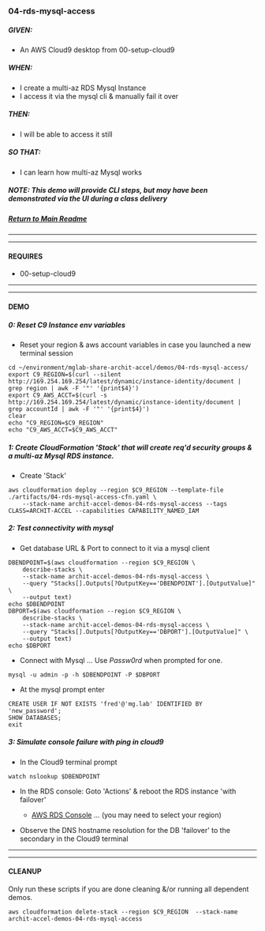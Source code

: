### 04-rds-mysql-access
##### GIVEN:
  - An AWS Cloud9 desktop from 00-setup-cloud9

##### WHEN:

  - I create a multi-az RDS Mysql Instance
  - I access it via the mysql cli & manually fail it over

##### THEN:
  - I will be able to access it still

##### SO THAT:
  - I can learn how multi-az Mysql works

##### NOTE: _This demo will provide CLI steps, but may have been demonstrated via the UI during a class delivery_

##### [Return to Main Readme](https://github.com/virtmerlin/mglab-share-archit-accel#demos)

---------------------------------------------------------------
---------------------------------------------------------------
#### REQUIRES
- 00-setup-cloud9

---------------------------------------------------------------
---------------------------------------------------------------
#### DEMO

##### 0: Reset C9 Instance env variables
- Reset your region & aws account variables in case you launched a new terminal session
```
cd ~/environment/mglab-share-archit-accel/demos/04-rds-mysql-access/
export C9_REGION=$(curl --silent http://169.254.169.254/latest/dynamic/instance-identity/document |  grep region | awk -F '"' '{print$4}')
export C9_AWS_ACCT=$(curl -s http://169.254.169.254/latest/dynamic/instance-identity/document | grep accountId | awk -F '"' '{print$4}')
clear
echo "C9_REGION=$C9_REGION"
echo "C9_AWS_ACCT=$C9_AWS_ACCT"
```

##### 1: Create CloudFormation 'Stack' that will create req'd security groups & a multi-az Mysql RDS instance.
- Create 'Stack'
```
aws cloudformation deploy --region $C9_REGION --template-file ./artifacts/04-rds-mysql-access-cfn.yaml \
    --stack-name archit-accel-demos-04-rds-mysql-access --tags CLASS=ARCHIT-ACCEL --capabilities CAPABILITY_NAMED_IAM
```

##### 2: Test connectivity with mysql
- Get database URL & Port to connect to it via a mysql client
```
DBENDPOINT=$(aws cloudformation --region $C9_REGION \
    describe-stacks \
    --stack-name archit-accel-demos-04-rds-mysql-access \
    --query "Stacks[].Outputs[?OutputKey=='DBENDPOINT'].[OutputValue]" \
    --output text)
echo $DBENDPOINT
DBPORT=$(aws cloudformation --region $C9_REGION \
    describe-stacks \
    --stack-name archit-accel-demos-04-rds-mysql-access \
    --query "Stacks[].Outputs[?OutputKey=='DBPORT'].[OutputValue]" \
    --output text)
echo $DBPORT
```
- Connect with Mysql ... Use _Passw0rd_ when prompted for one.
```
mysql -u admin -p -h $DBENDPOINT -P $DBPORT
```
- At the mysql prompt enter
```
CREATE USER IF NOT EXISTS 'fred'@'mg.lab' IDENTIFIED BY 'new_password';
SHOW DATABASES;
exit
```

##### 3: Simulate console failure with ping in cloud9
- In the Cloud9 terminal prompt
```
watch nslookup $DBENDPOINT
```
- In the RDS console: Goto 'Actions' & reboot the RDS instance 'with failover'
  - [AWS RDS Console](https://console.aws.amazon.com/rds/home) ... (you may need to select your region)

- Observe the DNS hostname resolution for the DB 'failover' to the secondary in the Cloud9 terminal

---------------------------------------------------------------
---------------------------------------------------------------
#### CLEANUP
Only run these scripts if you are done cleaning &/or running all dependent demos.
```
aws cloudformation delete-stack --region $C9_REGION  --stack-name archit-accel-demos-04-rds-mysql-access
```
